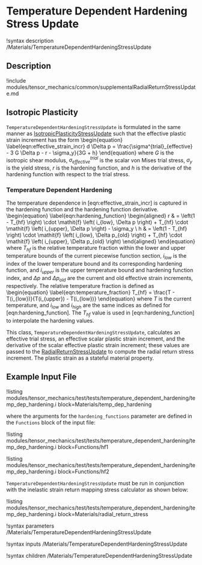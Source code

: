 # Temperature Dependent Hardening Stress Update

!syntax description /Materials/TemperatureDependentHardeningStressUpdate

## Description

!include modules/tensor_mechanics/common/supplementalRadialReturnStressUpdate.md

## Isotropic Plasticity

`TemperatureDependentHardeningStressUpdate` is formulated in the same manner as
[IsotropicPlasticityStressUpdate](/IsotropicPlasticityStressUpdate.md) such that
the effective plastic strain increment has the form
\begin{equation}
  \label{eqn:effective_strain_incr}
  d \Delta p = \frac{\sigma^{trial}_{effective} - 3 G \Delta p - r - \sigma_y}{3G + h}
\end{equation}
where $G$ is the isotropic shear modulus, $\sigma^{trial}_{effective}$ is the
scalar von Mises trial stress, $\sigma_y$ is the yield stress, $r$ is the
hardening function, and $h$ is the derivative of the hardening function with
respect to the trial stress.

### Temperature Dependent Hardening

The temperature dependence in [eqn:effective_strain_incr] is captured in the
hardening function and the hardening function derivative.
\begin{equation}
  \label{eqn:hardening_function}
  \begin{aligned}
    r & = \left(1 - T_{hf} \right) \cdot \mathit{f} \left( i_{low}, \Delta p \right)
          + T_{hf} \cdot \mathit{f} \left( i_{upper}, \Delta p \right) - \sigma_y \\
    h & = \left(1 - T_{hf} \right) \cdot \mathit{f} \left( i_{low}, \Delta p_{old} \right)
          + T_{hf} \cdot \mathit{f} \left( i_{upper}, \Delta p_{old} \right)
  \end{aligned}
\end{equation}
where $T_{hf}$ is the relative temperature fraction within the lower and upper
temperature bounds of the current piecewise function section, $i_{low}$ is the
index of the lower temperature bound and its corresponding hardening function, and
$i_{upper}$ is the upper temperature bound and hardening function index, and
$\Delta p$ and $\Delta p_{old}$ are the current and old effective strain
increments, respectively.
The relative temperature fraction is defined as
\begin{equation}
  \label{eqn:temperature_fraction}
  T_{hf} = \frac{T - T(i_{low})}{T(i_{upper}) - T(i_{low})}
\end{equation}
where $T$ is the current temperature, and $i_{low}$ and $i_{high}$ are the same
indices as defined for [eqn:hardening_function].
The $T_{hf}$ value is used in [eqn:hardening_function] to interpolate the
hardening values.

This class, `TemperatureDependentHardeningStressUpdate`, calculates an effective
trial stress, an effective scalar plastic strain increment, and the derivative
of the scalar effective plastic strain increment; these values are passed to the
[RadialReturnStressUpdate](/RadialReturnStressUpdate.md) to compute the radial
return stress increment.  The plastic strain as a stateful material property.


## Example Input File

!listing modules/tensor_mechanics/test/tests/temperature_dependent_hardening/temp_dep_hardening.i block=Materials/temp_dep_hardening

where the arguments for the `hardening_functions` parameter are defined in the
`Functions` block of the input file:

!listing modules/tensor_mechanics/test/tests/temperature_dependent_hardening/temp_dep_hardening.i block=Functions/hf1

!listing modules/tensor_mechanics/test/tests/temperature_dependent_hardening/temp_dep_hardening.i block=Functions/hf2

`TemperatureDependentHardeningStressUpdate` must be run in conjunction with the
inelastic strain return mapping stress calculator as shown below:

!listing modules/tensor_mechanics/test/tests/temperature_dependent_hardening/temp_dep_hardening.i block=Materials/radial_return_stress


!syntax parameters /Materials/TemperatureDependentHardeningStressUpdate

!syntax inputs /Materials/TemperatureDependentHardeningStressUpdate

!syntax children /Materials/TemperatureDependentHardeningStressUpdate
